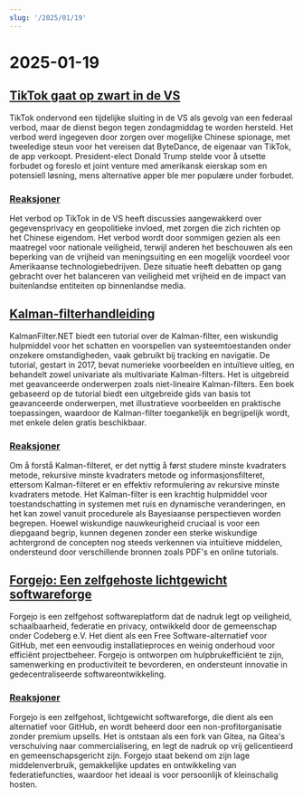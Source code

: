 ```yaml
---
slug: '/2025/01/19'
---
```


# 2025-01-19

## [TikTok gaat op zwart in de VS](https://techcrunch.com/2025/01/18/tiktok-goes-dark-in-the-u-s/)

TikTok ondervond een tijdelijke sluiting in de VS als gevolg van een federaal verbod, maar de dienst begon tegen zondagmiddag te worden hersteld. Het verbod werd ingegeven door zorgen over mogelijke Chinese spionage, met tweeledige steun voor het vereisen dat ByteDance, de eigenaar van TikTok, de app verkoopt. President-elect Donald Trump stelde voor å utsette forbudet og foreslo et joint venture med amerikansk eierskap som en potensiell løsning, mens alternative apper ble mer populære under forbudet.

### [Reaksjoner](https://news.ycombinator.com/item?id=42753396)

Het verbod op TikTok in de VS heeft discussies aangewakkerd over gegevensprivacy en geopolitieke invloed, met zorgen die zich richten op het Chinese eigendom. Het verbod wordt door sommigen gezien als een maatregel voor nationale veiligheid, terwijl anderen het beschouwen als een beperking van de vrijheid van meningsuiting en een mogelijk voordeel voor Amerikaanse technologiebedrijven. Deze situatie heeft debatten op gang gebracht over het balanceren van veiligheid met vrijheid en de impact van buitenlandse entiteiten op binnenlandse media.

## [Kalman-filterhandleiding](https://www.kalmanfilter.net/default.aspx)

KalmanFilter.NET biedt een tutorial over de Kalman-filter, een wiskundig hulpmiddel voor het schatten en voorspellen van systeemtoestanden onder onzekere omstandigheden, vaak gebruikt bij tracking en navigatie. De tutorial, gestart in 2017, bevat numerieke voorbeelden en intuïtieve uitleg, en behandelt zowel univariate als multivariate Kalman-filters. Het is uitgebreid met geavanceerde onderwerpen zoals niet-lineaire Kalman-filters. Een boek gebaseerd op de tutorial biedt een uitgebreide gids van basis tot geavanceerde onderwerpen, met illustratieve voorbeelden en praktische toepassingen, waardoor de Kalman-filter toegankelijk en begrijpelijk wordt, met enkele delen gratis beschikbaar.

### [Reaksjoner](https://news.ycombinator.com/item?id=42751690)

Om å forstå Kalman-filteret, er det nyttig å først studere minste kvadraters metode, rekursive minste kvadraters metode og informasjonsfilteret, ettersom Kalman-filteret er en effektiv reformulering av rekursive minste kvadraters metode. Het Kalman-filter is een krachtig hulpmiddel voor toestandschatting in systemen met ruis en dynamische veranderingen, en het kan zowel vanuit procedurele als Bayesiaanse perspectieven worden begrepen. Hoewel wiskundige nauwkeurigheid cruciaal is voor een diepgaand begrip, kunnen degenen zonder een sterke wiskundige achtergrond de concepten nog steeds verkennen via intuïtieve middelen, ondersteund door verschillende bronnen zoals PDF's en online tutorials.

## [Forgejo: Een zelfgehoste lichtgewicht softwareforge](https://forgejo.org/)

Forgejo is een zelfgehost softwareplatform dat de nadruk legt op veiligheid, schaalbaarheid, federatie en privacy, ontwikkeld door de gemeenschap onder Codeberg e.V. Het dient als een Free Software-alternatief voor GitHub, met een eenvoudig installatieproces en weinig onderhoud voor efficiënt projectbeheer. Forgejo is ontworpen om hulpbrukefficiënt te zijn, samenwerking en productiviteit te bevorderen, en ondersteunt innovatie in gedecentraliseerde softwareontwikkeling.

### [Reaksjoner](https://news.ycombinator.com/item?id=42753523)

Forgejo is een zelfgehost, lichtgewicht softwareforge, die dient als een alternatief voor GitHub, en wordt beheerd door een non-profitorganisatie zonder premium upsells. Het is ontstaan als een fork van Gitea, na Gitea's verschuiving naar commercialisering, en legt de nadruk op vrij gelicentieerd en gemeenschapsgericht zijn. Forgejo staat bekend om zijn lage middelenverbruik, gemakkelijke updates en ontwikkeling van federatiefuncties, waardoor het ideaal is voor persoonlijk of kleinschalig hosten.

<head>
  <meta property="og:title" content="TikTok gaat op zwart in de VS" />
  <meta property="og:type" content="website" />
  <meta property="og:image" content="https://og.cho.sh/api/og/?title=TikTok%20gaat%20op%20zwart%20in%20de%20VS&subheading=s%C3%B8ndag%2019.%20januar%202025%3A%20Sammendrag%20av%20Hacker%20News" />
</head>
